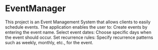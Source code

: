 # EventManager
This project is an Event Management System that allows clients to easily schedule events. The application enables the user to:  Create events by entering the event name. Select event dates: Choose specific days when the event should occur. Set recurrence rules: Specify recurrence patterns such as weekly, monthly, etc., for the event.
